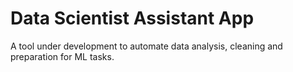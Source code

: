 # Data Scientist Assistant App

A tool under development to automate data analysis, cleaning and preparation for ML tasks.
